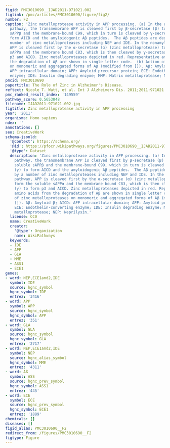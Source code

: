 ```yaml
---
figid: PMC3010690__IJAD2011-971021.002
figlink: /pmc/articles/PMC3010690/figure/fig2/
number: F2
caption: 'Zinc metalloprotease activity in APP processing. (a) In the amyloidogenic
  pathway, the transmembrane APP is cleaved first by β-secretase (β) to form the soluble
  sAPPβ and the membrane-bound C99, which in turn is cleaved by γ-secretase (γ) to
  form AICD and the amyloidogenic Aβ peptides.  The Aβ peptides are degraded by a
  number of zinc metalloproteases including NEP and IDE. In the nonamyloidogenic pathway,
  APP is cleaved first by the α-secretase (α) (zinc metalloprotease) to form the soluble
  sAPPα and the membrane bound C83, which is then cleaved by γ-secretase (γ) to form
  p3 and AICD. Zinc metalloproteases depicted in red. Representative amino acids from
  the degradation of Aβ are shown in single letter code.  (b) Action of zinc metalloproteases
  on monomeric and aggregated forms of Aβ (modified from []). Aβ: Amyloid β; AICD:
  APP intracellular domain; APP: Amyloid precursor protein; ECE: Endothelin-converting
  enzyme; IDE: Insulin degrading enzyme; MMP: Matrix metalloprotease; NEP: Neprilysin.'
pmcid: PMC3010690
papertitle: The Role of Zinc in Alzheimer's Disease.
reftext: Nicole T. Watt, et al. Int J Alzheimers Dis. 2011;2011:971021.
pmc_ranked_result_index: '149559'
pathway_score: 0.5653048
filename: IJAD2011-971021.002.jpg
figtitle: Zinc metalloprotease activity in APP processing
year: '2011'
organisms: Homo sapiens
ndex: ''
annotations: []
seo: CreativeWork
schema-jsonld:
  '@context': https://schema.org/
  '@id': https://pfocr.wikipathways.org/figures/PMC3010690__IJAD2011-971021.002.html
  '@type': Dataset
  description: 'Zinc metalloprotease activity in APP processing. (a) In the amyloidogenic
    pathway, the transmembrane APP is cleaved first by β-secretase (β) to form the
    soluble sAPPβ and the membrane-bound C99, which in turn is cleaved by γ-secretase
    (γ) to form AICD and the amyloidogenic Aβ peptides.  The Aβ peptides are degraded
    by a number of zinc metalloproteases including NEP and IDE. In the nonamyloidogenic
    pathway, APP is cleaved first by the α-secretase (α) (zinc metalloprotease) to
    form the soluble sAPPα and the membrane bound C83, which is then cleaved by γ-secretase
    (γ) to form p3 and AICD. Zinc metalloproteases depicted in red. Representative
    amino acids from the degradation of Aβ are shown in single letter code.  (b) Action
    of zinc metalloproteases on monomeric and aggregated forms of Aβ (modified from
    []). Aβ: Amyloid β; AICD: APP intracellular domain; APP: Amyloid precursor protein;
    ECE: Endothelin-converting enzyme; IDE: Insulin degrading enzyme; MMP: Matrix
    metalloprotease; NEP: Neprilysin.'
  license: CC0
  name: CreativeWork
  creator:
    '@type': Organization
    name: WikiPathways
  keywords:
  - IDE
  - APP
  - GLA
  - MME
  - ASS1
  - ECE1
genes:
- word: NEP,ECE1and2,IDE
  symbol: IDE
  source: hgnc_symbol
  hgnc_symbol: IDE
  entrez: '3416'
- word: APP
  symbol: APP
  source: hgnc_symbol
  hgnc_symbol: APP
  entrez: '351'
- word: GLA
  symbol: GLA
  source: hgnc_symbol
  hgnc_symbol: GLA
  entrez: '2717'
- word: NEP,ECE1and2,IDE
  symbol: NEP
  source: hgnc_alias_symbol
  hgnc_symbol: MME
  entrez: '4311'
- word: Aß
  symbol: ASS
  source: hgnc_prev_symbol
  hgnc_symbol: ASS1
  entrez: '445'
- word: ECE
  symbol: ECE
  source: hgnc_prev_symbol
  hgnc_symbol: ECE1
  entrez: '1889'
chemicals: []
diseases: []
figid_alias: PMC3010690__F2
redirect_from: /figures/PMC3010690__F2
figtype: Figure
---
```

